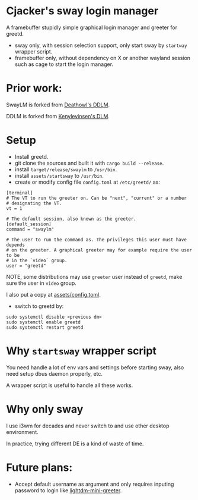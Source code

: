 # Cjacker's sway login manager

A framebuffer stupidly simple graphical login manager and greeter for greetd.

- sway only, with session selection support, only start sway by `startway` wrapper script.
- framebuffer only, without dependency on X or another wayland session such as cage to start the login manager.
 
# Prior work:

SwayLM is forked from [Deathowl's DDLM](https://github.com/deathowl/ddlm).

DDLM is forked from [Kenylevinsen's DLM](https://git.sr.ht/~kennylevinsen/dlm).

# Setup
- Install greetd.
- git clone the sources and built it with `cargo build --release`.
- install `target/release/swaylm` to `/usr/bin`.
- install `assets/startsway` to `/usr/bin`.
- create or modify config file `config.toml` at `/etc/greetd/` as:
```
[terminal]
# The VT to run the greeter on. Can be "next", "current" or a number
# designating the VT.
vt = 1

# The default session, also known as the greeter.
[default_session]
command = "swaylm"

# The user to run the command as. The privileges this user must have depends
# on the greeter. A graphical greeter may for example require the user to be
# in the `video` group.
user = "greetd"
```
NOTE, some distributions may use `greeter` user instead of `greetd`, make sure the user in `video` group.

I also put a copy at [assets/config.toml](./assets/config.toml).

- switch to greetd by:
```
sudo systemctl disable <previous dm>
sudo systemctl enable greetd
sudo systemctl restart greetd
```

# Why `startsway` wrapper script

You need handle a lot of env vars and settings before starting sway, also need setup dbus daemon properly, etc.

A wrapper script is useful to handle all these works.

# Why only sway

I use i3wm for decades and never switch to and use other desktop environment. 

In practice, trying different DE is a kind of waste of time.

# Future plans:
- Accept default username as argument and only requires inputing password to login like [lightdm-mini-greeter](https://github.com/prikhi/lightdm-mini-greeter).

